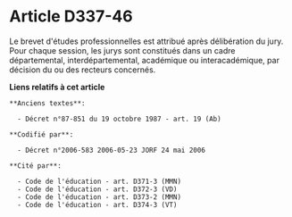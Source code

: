 # Article D337-46

Le brevet d'études professionnelles est attribué après délibération du jury. Pour chaque session, les jurys sont constitués
dans un cadre départemental, interdépartemental, académique ou interacadémique, par décision du ou des recteurs concernés.

**Liens relatifs à cet article**

	**Anciens textes**:

	  - Décret n°87-851 du 19 octobre 1987 - art. 19 (Ab)

	**Codifié par**:

	  - Décret n°2006-583 2006-05-23 JORF 24 mai 2006

	**Cité par**:

	  - Code de l'éducation - art. D371-3 (MMN)
	  - Code de l'éducation - art. D372-3 (VD)
	  - Code de l'éducation - art. D373-2 (MMN)
	  - Code de l'éducation - art. D374-3 (VT)
